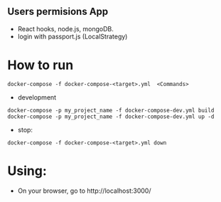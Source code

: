 ##  Users permisions App

- React hooks, node.js, mongoDB.
- login with passport.js (LocalStrategy)

# How to run 
```
docker-compose -f docker-compose-<target>.yml  <Commands>
```
- development
```
docker-compose -p my_project_name -f docker-compose-dev.yml build
docker-compose -p my_project_name -f docker-compose-dev.yml up -d
```

- stop:
```
docker-compose -f docker-compose-<target>.yml down
```

# Using: 
- On your browser, go to http://localhost:3000/ 






